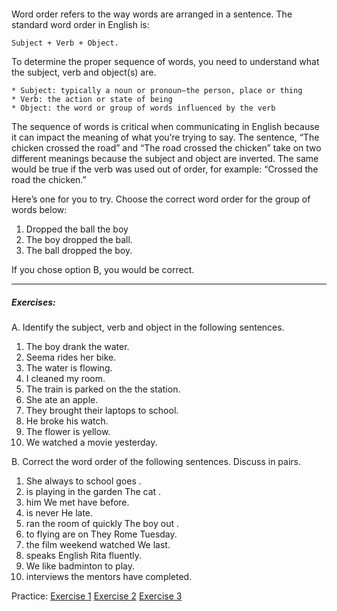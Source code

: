 ```ngMeta

```
Word order refers to the way words are arranged in a sentence. The standard word order in English is: 

`Subject + Verb + Object.` 

To determine the proper sequence of words, you need to understand what the subject, verb and object(s) are.

```
* Subject: typically a noun or pronoun—the person, place or thing
* Verb: the action or state of being
* Object: the word or group of words influenced by the verb
```

The sequence of words is critical when communicating in English because it can impact the meaning of what you’re trying to say. The sentence, “The chicken crossed the road” and “The road crossed the chicken” take on two different meanings because the subject and object are inverted. The same would be true if the verb was used out of order, for example: “Crossed the road the chicken.”

Here’s one for you to try. Choose the correct word order for the group of words below:


1. Dropped the ball the boy
2. The boy dropped the ball.
3. The ball dropped the boy.

If you chose option B, you would be correct. 

---

##### Exercises:

A. Identify the subject, verb and object in the following sentences.
  
1. The boy drank the water.
2. Seema rides her bike.
3. The water is flowing.
4. I cleaned my room.
5. The train is parked on the the station.
6. She ate an apple.
7. They brought their laptops to school.
8. He broke his watch.
9. The flower is yellow.
10. We watched a movie yesterday.



B. Correct the word order of the following sentences. Discuss in pairs.

1. She always to school goes .
2. is playing in the garden The cat .
3. him We met have before. 
4. is never He late. 
5. ran the room of quickly The boy out .
6. to flying are on They Rome Tuesday. 
7. the film weekend watched We last.
8.  speaks English Rita fluently. 
9.  We like badminton to play.
10. interviews the mentors have completed.

Practice:
[Exercise 1](https://www.englisch-hilfen.de/en/exercises/word_order/sentences.htm)
[Exercise 2](https://www.englisch-hilfen.de/en/exercises/word_order/sentences3.htm)
[Exercise 3](https://www.englisch-hilfen.de/en/exercises/word_order/sentences4.htm)